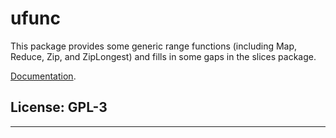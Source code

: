 # ufunc

This package provides some generic range functions (including Map, Reduce,
Zip, and ZipLongest) and fills in some gaps in the slices package.

[Documentation](https://pkg.go.dev/github.com/mark-summerfield/ufunc).

## License: GPL-3


---

